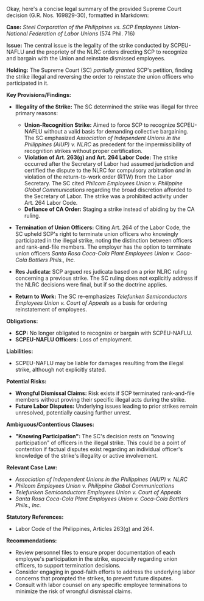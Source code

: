 Okay, here's a concise legal summary of the provided Supreme Court decision (G.R. Nos. 169829-30), formatted in Markdown:

**Case:** *Steel Corporation of the Philippines vs. SCP Employees Union-National Federation of Labor Unions* (574 Phil. 716)

**Issue:**  The central issue is the legality of the strike conducted by SCPEU-NAFLU and the propriety of the NLRC orders directing SCP to recognize and bargain with the Union and reinstate dismissed employees.

**Holding:**  The Supreme Court (SC) *partially granted* SCP's petition, finding the strike illegal and reversing the order to reinstate the union officers who participated in it.

**Key Provisions/Findings:**

*   **Illegality of the Strike:** The SC determined the strike was illegal for three primary reasons:
    *   **Union-Recognition Strike:** Aimed to force SCP to recognize SCPEU-NAFLU without a valid basis for demanding collective bargaining. The SC emphasized *Association of Independent Unions in the Philippines (AIUP) v. NLRC* as precedent for the impermissibility of recognition strikes without proper certification.
    *   **Violation of Art. 263(g) and Art. 264 Labor Code:** The strike occurred after the Secretary of Labor had assumed jurisdiction and certified the dispute to the NLRC for compulsory arbitration *and* in violation of the return-to-work order (RTW) from the Labor Secretary.  The SC cited *Philcom Employees Union v. Philippine Global Communications* regarding the broad discretion afforded to the Secretary of Labor. The strike was a prohibited activity under Art. 264 Labor Code.
    *   **Defiance of CA Order:** Staging a strike instead of abiding by the CA ruling.

*   **Termination of Union Officers:** Citing Art. 264 of the Labor Code, the SC upheld SCP's right to terminate union officers who knowingly participated in the illegal strike, noting the distinction between officers and rank-and-file members. The employer has the option to terminate union officers *Santa Rosa Coca-Cola Plant Employees Union v. Coca-Cola Bottlers Phils., Inc.*

*   **Res Judicata:** SCP argued res judicata based on a prior NLRC ruling concerning a previous strike. The SC ruling does not explicitly address if the NLRC decisions were final, but if so the doctrine applies.

*   **Return to Work:** The SC re-emphasizes *Telefunken Semiconductors Employees Union v. Court of Appeals* as a basis for ordering reinstatement of employees.

**Obligations:**

*   **SCP:** No longer obligated to recognize or bargain with SCPEU-NAFLU.
*   **SCPEU-NAFLU Officers:** Loss of employment.

**Liabilities:**

*   SCPEU-NAFLU may be liable for damages resulting from the illegal strike, although not explicitly stated.

**Potential Risks:**

*   **Wrongful Dismissal Claims:** Risk exists if SCP terminated rank-and-file members without proving their specific illegal acts during the strike.
*   **Future Labor Disputes:** Underlying issues leading to prior strikes remain unresolved, potentially causing further unrest.

**Ambiguous/Contentious Clauses:**

*   **"Knowing Participation":** The SC's decision rests on "knowing participation" of officers in the illegal strike. This could be a point of contention if factual disputes exist regarding an individual officer's knowledge of the strike's illegality or active involvement.

**Relevant Case Law:**

*   *Association of Independent Unions in the Philippines (AIUP) v. NLRC*
*   *Philcom Employees Union v. Philippine Global Communications*
*   *Telefunken Semiconductors Employees Union v. Court of Appeals*
*   *Santa Rosa Coca-Cola Plant Employees Union v. Coca-Cola Bottlers Phils., Inc.*

**Statutory References:**

*   Labor Code of the Philippines, Articles 263(g) and 264.

**Recommendations:**

*   Review personnel files to ensure proper documentation of each employee's participation in the strike, especially regarding union officers, to support termination decisions.
*   Consider engaging in good-faith efforts to address the underlying labor concerns that prompted the strikes, to prevent future disputes.
*   Consult with labor counsel on any specific employee terminations to minimize the risk of wrongful dismissal claims.
